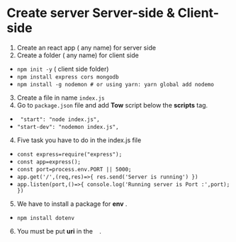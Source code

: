 # Create server Server-side & Client-side

1. Create an react app ( any name) for server side
2. Create a folder ( any name) for client side

- `npm init -y` ( client side folder)
- `npm install express cors mongodb`
- `npm install -g nodemon # or using yarn: yarn global add nodemo`

3. Create a file in name `index.js`
4. Go to `package.json` file and add **Tow** script below the **scripts** tag.

- ` "start": "node index.js",`
- `"start-dev": "nodemon index.js",`

4. Five task you have to do in the index.js file

- `const express=require("express");`
- `const app=express();`
- `const port=process.env.PORT || 5000;`
- `app.get('/',(req,res)=>{ res.send('Server is running') })`
- `app.listen(port,()=>{ console.log('Running server is Port :',port); })`

5. We have to install a package for **env** .

- `npm install dotenv`

6. You must be put **uri** in the **` `** .
